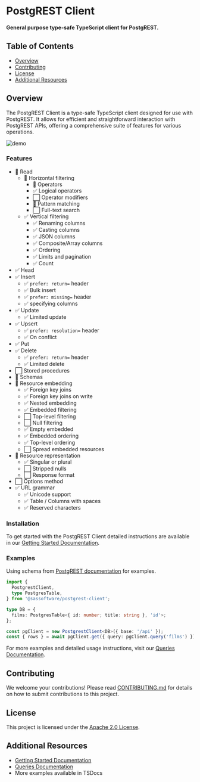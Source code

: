 # PostgREST Client

**General purpose type-safe TypeScript client for PostgREST.**

## Table of Contents

- [Overview](#overview)
- [Contributing](#contributing)
- [License](#license)
- [Additional Resources](#additional-resources)

## Overview

The PostgREST Client is a type-safe TypeScript client designed for use with PostgREST. It allows for efficient and straightforward interaction with PostgREST APIs, offering a comprehensive suite of features for various operations.

![demo](https://github.com/sassoftware/postgrest-client/blob/main/docs/demo.gif)

### Features

- 🔳 Read
  - 🔳 Horizontal filtering
    - 🔳 Operators
    - ✅ Logical operators
    - ⬜ Operator modifiers
    - 🔳 Pattern matching
    - ⬜ Full-text search
  - ✅ Vertical filtering
    - ✅ Renaming columns
    - ✅ Casting columns
    - ✅ JSON columns
    - ✅ Composite/Array columns
    - ✅ Ordering
    - ✅ Limits and pagination
    - ✅ Count
- ✅ Head
- ✅ Insert
  - ✅ `prefer: return=` header
  - ✅ Bulk insert
  - ✅ `prefer: missing=` header
  - ✅ specifying columns
- ✅ Update
  - ✅ Limited update
- ✅ Upsert
  - ✅ `prefer: resolution=` header
  - ✅ On conflict
- ✅ Put
- ✅ Delete
  - ✅ `prefer: return=` header
  - ✅ Limited delete
- ⬜ Stored procedures
- 🔳 Schemas
- 🔳 Resource embedding
  - ✅ Foreign key joins
  - ✅ Foreign key joins on write
  - ✅ Nested embedding
  - ✅ Embedded filtering
  - ⬜ Top-level filtering
  - ⬜ Null filtering
  - ✅ Empty embedded
  - ✅ Embedded ordering
  - ✅ Top-level ordering
  - ⬜ Spread embedded resources
- 🔳 Resource representation
  - ✅ Singular or plural
  - ⬜ Stripped nulls
  - ⬜ Response format
- ⬜ Options method
- ✅ URL grammar
  - ✅ Unicode support
  - ✅ Table / Columns with spaces
  - ✅ Reserved characters

### Installation

To get started with the PostgREST Client detailed instructions are available in our [Getting Started Documentation](https://github.com/sassoftware/postgrest-client/blob/main/docs/getting-started.md).

### Examples

Using schema from [PostgREST documentation](https://postgrest.org/en/stable/references/api/resource_embedding.html#relationships) for examples.

```ts
import {
  PostgrestClient,
  type PostgresTable,
} from '@sassoftware/postgrest-client';

type DB = {
  films: PostgresTable<{ id: number; title: string }, 'id'>;
};

const pgClient = new PostgrestClient<DB>({ base: '/api' });
const { rows } = await pgClient.get({ query: pgClient.query('films') });
```

For more examples and detailed usage instructions, visit our [Queries Documentation](https://github.com/sassoftware/postgrest-client/blob/main/docs/queries.md).

## Contributing

We welcome your contributions! Please read [CONTRIBUTING.md](https://github.com/sassoftware/postgrest-client/blob/main/CONTRIBUTING.md) for details on how to submit contributions to this project.

## License

This project is licensed under the [Apache 2.0 License](https://github.com/sassoftware/postgrest-client/blob/main/LICENSE).

## Additional Resources

- [Getting Started Documentation](https://github.com/sassoftware/postgrest-client/blob/main/docs/getting-started.md)
- [Queries Documentation](https://github.com/sassoftware/postgrest-client/blob/main/docs/queries.md)
- More examples available in TSDocs
